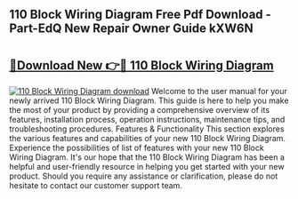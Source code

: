 ## 110 Block Wiring Diagram Free Pdf Download - Part-EdQ New Repair Owner Guide kXW6N

# <h2><a href="http://dfu4ac.blite.top/?on=110+Block+Wiring+Diagram">🔗Download New 👉🔴 110 Block Wiring Diagram</a></h2>

[![110 Block Wiring Diagram download](https://i.imgur.com/lujVjoI.png)](http://dfu4ac.blite.top/?on=110+Block+Wiring+Diagram)
Welcome to the user manual for your newly arrived 110 Block Wiring Diagram. This guide is here to help you make the most of your product by providing a comprehensive overview of its features, installation process, operation instructions, maintenance tips, and troubleshooting procedures. Features & Functionality This section explores the various features and capabilities of your new 110 Block Wiring Diagram. Experience the possibilities of list of features with your new 110 Block Wiring Diagram. It's our hope that the 110 Block Wiring Diagram has been a helpful and user-friendly resource in helping you get started with your new product. Should you require any assistance or clarification, please do not hesitate to contact our customer support team.
